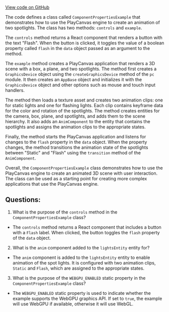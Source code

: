 [View code on GitHub](https://github.com/playcanvas/engine/examples/src/examples/animation/component-properties.tsx)

The code defines a class called `ComponentPropertiesExample` that demonstrates how to use the PlayCanvas engine to create an animation of two spotlights. The class has two methods: `controls` and `example`. 

The `controls` method returns a React component that renders a button with the text "Flash". When the button is clicked, it toggles the value of a boolean property called `flash` in the `data` object passed as an argument to the method. 

The `example` method creates a PlayCanvas application that renders a 3D scene with a box, a plane, and two spotlights. The method first creates a `GraphicsDevice` object using the `createGraphicsDevice` method of the `pc` module. It then creates an `AppBase` object and initializes it with the `GraphicsDevice` object and other options such as mouse and touch input handlers. 

The method then loads a texture asset and creates two animation clips: one for static lights and one for flashing lights. Each clip contains keyframe data for the color and rotation of the spotlights. The method creates entities for the camera, box, plane, and spotlights, and adds them to the scene hierarchy. It also adds an `AnimComponent` to the entity that contains the spotlights and assigns the animation clips to the appropriate states. 

Finally, the method starts the PlayCanvas application and listens for changes to the `flash` property in the `data` object. When the property changes, the method transitions the animation state of the spotlights between "Static" and "Flash" using the `transition` method of the `AnimComponent`. 

Overall, the `ComponentPropertiesExample` class demonstrates how to use the PlayCanvas engine to create an animated 3D scene with user interaction. The class can be used as a starting point for creating more complex applications that use the PlayCanvas engine.
## Questions: 
 1. What is the purpose of the `controls` method in the `ComponentPropertiesExample` class?
- The `controls` method returns a React component that includes a button with a `Flash` label. When clicked, the button toggles the `flash` property of the `data` object.

2. What is the `anim` component added to the `lightsEntity` entity for?
- The `anim` component is added to the `lightsEntity` entity to enable animation of the spot lights. It is configured with two animation clips, `Static` and `Flash`, which are assigned to the appropriate states.

3. What is the purpose of the `WEBGPU_ENABLED` static property in the `ComponentPropertiesExample` class?
- The `WEBGPU_ENABLED` static property is used to indicate whether the example supports the WebGPU graphics API. If set to `true`, the example will use WebGPU if available, otherwise it will use WebGL.